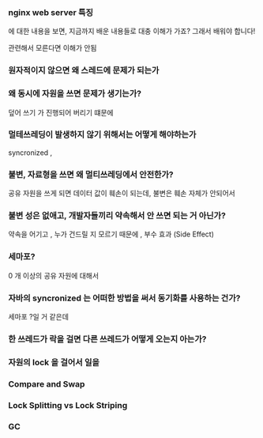 
### nginx web server 특징

에 대한 내용을 보면, 지금까지 배운 내용들로 대충 이해가 가죠?
그래서 배워야 합니다!

관련해서 모른다면 이해가 안됨




### 원자적이지 않으면 왜 스레드에 문제가 되는가



### 왜 동시에 자원을 쓰면 문제가 생기는가?
덮어 쓰기 가 진행되어 버리기 떄문에

### 멀테쓰레딩이 발생하지 않기 위해서는 어떻게 해야하는가
syncronized , 

### 불변, 자료형을 쓰면 왜 멀티쓰레딩에서 안전한가?
공유 자원을 쓰게 되면 데이터 값이 훼손이 되는데, 불변은 훼손 자체가 안되어서

### 불변 성은 없애고, 개발자들끼리 약속해서 안 쓰면 되는 거 아닌가?
약속을 어기고 , 누가 건드릴 지 모르기 때문에 , 부수 효과 (Side Effect)

### 세마포?
0 개 이상의 공유 자원에 대해서 

### 자바의 syncronized 는 어떠한 방법을 써서 동기화를 사용하는 건가?
세마포 ?일 거 같은데

### 한 쓰레드가 락을 걸면 다른 쓰레드가 어떻게 오는지 아는가?

### 자원의 lock 을 걸어서 일을 

### Compare and Swap

### Lock Splitting vs Lock Striping

### GC
